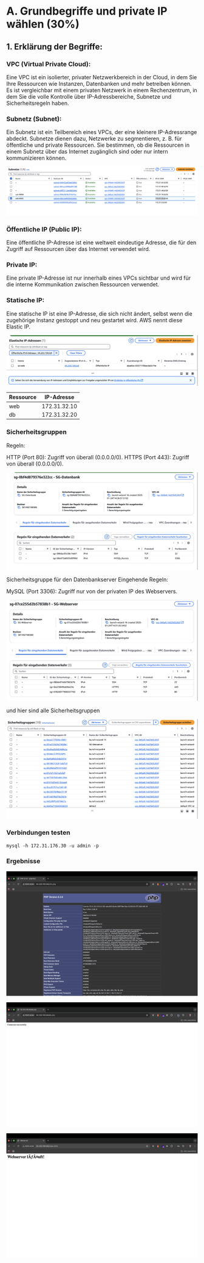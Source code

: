 # A. Grundbegriffe und private IP wählen (30%)

## 1. Erklärung der Begriffe:

### VPC (Virtual Private Cloud):

Eine VPC ist ein isolierter, privater Netzwerkbereich in der Cloud, in dem Sie Ihre Ressourcen wie Instanzen, Datenbanken und mehr betreiben können. Es ist vergleichbar mit einem privaten Netzwerk in einem Rechenzentrum, in dem Sie die volle Kontrolle über IP-Adressbereiche, Subnetze und Sicherheitsregeln haben.

###	Subnetz (Subnet):
Ein Subnetz ist ein Teilbereich eines VPCs, der eine kleinere IP-Adressrange abdeckt. Subnetze dienen dazu, Netzwerke zu segmentieren, z. B. für öffentliche und private Ressourcen. Sie bestimmen, ob die Ressourcen in einem Subnetz über das Internet zugänglich sind oder nur intern kommunizieren können.

![alt text](<Bildschirmfoto 2025-01-24 um 13.32.08.png>)

###	Öffentliche IP (Public IP):
Eine öffentliche IP-Adresse ist eine weltweit eindeutige Adresse, die für den Zugriff auf Ressourcen über das Internet verwendet wird.

###	Private IP:
Eine private IP-Adresse ist nur innerhalb eines VPCs sichtbar und wird für die interne Kommunikation zwischen Ressourcen verwendet.

###	Statische IP:
Eine statische IP ist eine IP-Adresse, die sich nicht ändert, selbst wenn die zugehörige Instanz gestoppt und neu gestartet wird. AWS nennt diese Elastic IP.

![alt text](<Bildschirmfoto 2025-01-24 um 16.06.57.png>) 


|Ressource | IP-Adresse  |
|--------- | ----------  |
| web      | 172.31.32.10|
| db       | 172.31.32.20|


### Sicherheitsgruppen
Regeln:

HTTP (Port 80): Zugriff von überall (0.0.0.0/0).
HTTPS (Port 443): Zugriff von überall (0.0.0.0/0).

![alt text](<Bildschirmfoto 2025-01-24 um 15.29.53.png>) 

Sicherheitsgruppe für den Datenbankserver
Eingehende Regeln:

MySQL (Port 3306): Zugriff nur von der privaten IP des Webservers.

![alt text](<Bildschirmfoto 2025-01-24 um 15.34.22.png>)

und hier sind alle Sicherheitsgruppen

![alt text](<Bildschirmfoto 2025-01-24 um 15.48.18.png>) 

### Verbindungen testen

```
mysql -h 172.31.176.30 -u admin -p
```

### Ergebnisse
![alt text](<Bildschirmfoto 2025-01-24 um 16.31.06.png>) 

![alt text](<Bildschirmfoto 2025-01-24 um 16.32.42.png>)

![alt text](<Bildschirmfoto 2025-01-24 um 16.30.37.png>) 